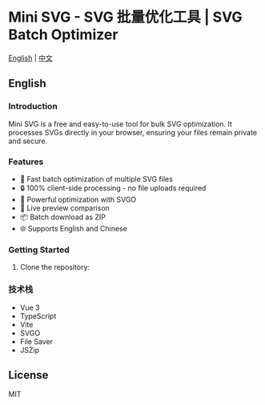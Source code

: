 # Mini SVG - SVG 批量优化工具 | SVG Batch Optimizer

[English](#english) | [中文](#chinese)

## English

### Introduction

Mini SVG is a free and easy-to-use tool for bulk SVG optimization. It processes SVGs directly in your browser, ensuring your files remain private and secure.

### Features

- 🚀 Fast batch optimization of multiple SVG files
- 🔒 100% client-side processing - no file uploads required
- 💪 Powerful optimization with SVGO
- 👀 Live preview comparison
- 📦 Batch download as ZIP
- 🌐 Supports English and Chinese

### Getting Started

1. Clone the repository:

### 技术栈

- Vue 3
- TypeScript
- Vite
- SVGO
- File Saver
- JSZip

## License

MIT
